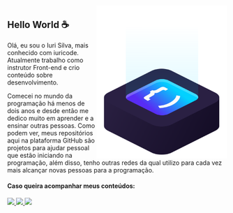 <img src="ilus-code.svg" min-width="300px" max-width="300px" width="300px" align="right" alt="logo iuricode">

## Hello World ☕

Olá, eu sou o Iuri Silva, mais conhecido com iuricode. Atualmente trabalho como instrutor Front-end e crio conteúdo sobre desenvolvimento.

Comecei no mundo da programação há menos de dois anos e desde então me dedico muito em aprender e a ensinar outras pessoas. Como podem ver, meus repositórios aqui na plataforma GitHub são projetos para ajudar pessoal que estão iniciando na programação, além disso, tenho outras redes da qual utilizo para cada vez mais alcançar novas pessoas para a programação.

#### Caso queira acompanhar meus conteúdos:

<p align="left">
  <a href="https://www.instagram.com/iuricode/" alt="Instagram">
    <img src="https://img.shields.io/badge/-Instagram-6610F2?style=for-the-badge&logo=Instagram&logoColor=FFFFFF&link=https://www.instagram.com/iuricode"/>
  </a>
  
  <a href="https://www.linkedin.com/in/iuricode" alt="Linkedin">
    <img src="https://img.shields.io/badge/-Linkedin-6610F2?style=for-the-badge&logo=Linkedin&logoColor=FFFFFF&link=https://www.linkedin.com/in/iuricode"/>
  </a>
  
  <a href="https://discord.gg/QevDJqCzaY" alt="Discord">
    <img src="https://img.shields.io/badge/-Discord-6610F2?style=for-the-badge&logo=Discord&logoColor=FFFFFF&link=https://discord.gg/QevDJqCzaY"/>
  </a>
</p>
